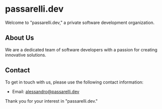 # passarelli.dev

Welcome to "passarelli.dev," a private software development organization.

## About Us

We are a dedicated team of software developers with a passion for creating innovative solutions.

## Contact

To get in touch with us, please use the following contact information:

- Email: alessandro@passarelli.dev

Thank you for your interest in "passarelli.dev."
